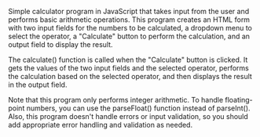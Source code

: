 Simple calculator program in JavaScript that takes input from the user and performs basic arithmetic operations.
This program creates an HTML form with two input fields for the numbers to be calculated, a dropdown menu to select the operator, a "Calculate" button to perform the calculation, and an output field to display the result.

The calculate() function is called when the "Calculate" button is clicked. It gets the values of the two input fields and the selected operator, performs the calculation based on the selected operator, and then displays the result in the output field.

Note that this program only performs integer arithmetic. To handle floating-point numbers, you can use the parseFloat() function instead of parseInt(). Also, this program doesn't handle errors or input validation, so you should add appropriate error handling and validation as needed.
